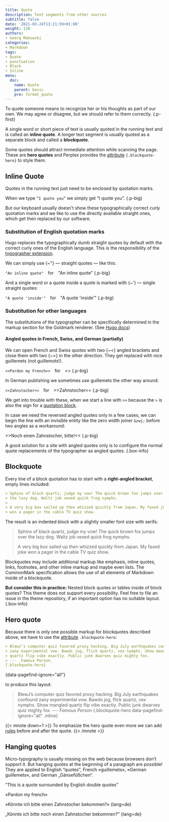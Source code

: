 ```yaml
---
title: Quote
description: Text segments from other sources
subtitle: false
date: '2021-03-24T13:21:59+01:00'
weight: 120
authors:
- Georg Makowski
categories:
- Markdown
tags:
- Quote
- punctuation
- Block
- Inline
menu:
  doc:
    name: Quote
    parent: basic
    pre: format_quote
---
```


To quote someone means to recognize her or his thoughts as part of our own. We may agree or disagree, but we should refer to them correctly.
{.p-first} <!--more-->

A single word or short piece of text is usually quoted in the running text and is called an **inline quote**. A longer text segment is usually quoted as a separate block and called a **blockquote**.

Some quotes should attract immediate attention while scanning the page. These are **hero quotes** and Perplex provides the [attribute](/doc/enhancing/attribute) `{.blockquote-hero}` to style them.

## Inline Quote

Quotes in the running text just need to be enclosed by quotation marks.

When we type `“I quote you”` we simply get “I quote you”.
{.p-big}

But our keyboard usually doesn't show these typographically correct _curly_ quotation marks and we like to use the directly available straight ones, which get then replaced by our software.

### Substitution of English quotation marks

Hugo replaces the typographically dumb straight quotes by default with the correct curly ones of the English language. This is the responsibility of the [typographer extension](/doc/extended/typographer). 

We can simply use {~"} — straight quotes — like this:

`"An inline quote"`&emsp;for&emsp;"An inline quote"
{.p-big}

And a single word or a quote inside a quote is marked with {~\'} — single straight quotes:

`"A quote 'inside'"`&emsp;for&emsp;"A quote 'inside'"
{.p-big}

### Substitution for other languages

The substitutions of the typographer can be specifically determined in the markup section for the Goldmark renderer. (See [Hugo docs](https://gohugo.io/getting-started/configuration-markup/#goldmark))

#### Angled quotes in French, Swiss, and German (partially)

We can open French and Swiss quotes with two {~<} angled brackets and close them with two {~>} in the other direction. They get replaced with nice guillemets (not guillemots!).

`<<Pardon my French>>`&emsp;for&emsp;<<Pardon my French>>
{.p-big}

In German publishing we sometimes use guillemets the other way around:

`>>Zahnstocher<<`&emsp;for&emsp;>>Zahnstocher<<
{.p-big}

We get into trouble with these, when we start a line with `>>` because the `>` is also the sign for a [quotation block](#blockquote).

In case we need the reversed angled quotes only in a few cases, we can begin the line with an invisible entity like the zero width joiner `&zwj;` before two angles as a workaround:

&zwj;>>Noch einen Zahnstocher, bitte!<<
{.p-big}

A good solution for a site with angled quotes only is to configure the normal quote replacements of the typographer as angled quotes.
{.box-info}

## Blockquote

Every line of a block quotation has to start with a **right-angled bracket**, empty lines included:

```md
> Sphinx of black quartz, judge my vow! The quick brown fox jumps over 
> the lazy dog. Waltz job vexed quick frog nymphs.
>
> A very big box sailed up then whizzed quickly from Japan. My faxed joke
> won a pager in the cable TV quiz show.
```

The result is an indented block with a slightly smaller font size with serifs:

> Sphinx of black quartz, judge my vow! The quick brown fox jumps over the lazy dog. Waltz job vexed quick frog nymphs.
>
> A very big box sailed up then whizzed quickly from Japan. My faxed joke won a pager in the cable TV quiz show.

Blockquotes may include additional markup like emphasis, inline quotes, links, footnotes, and other inline markup and maybe even lists. The CommonMark specification allows the use of all elements of Markdown inside of a blockquote.

**But consider this in practice:** Nested block quotes or tables inside of block quotes? This theme does not support every possibility. Feel free to file an issue in the theme repository, if an important option has no suitable layout.
{.box-info}

## Hero quote

Because there is only one possible markup for blockquotes described above, we have to use the [attribute](/doc/enhancing/attribute) `.blockquote-hero`: 

```md
> BlewJ’s computer quiz favored proxy hacking. Big July earthquakes confound
> zany experimental vow. Bawds jog, flick quartz, vex nymphs. Show mangled
> quartz flip vibe exactly. Public junk dwarves quiz mighty fox.
> --- _Famous Person_
{.blockquote-hero}
```
{data-pagefind-ignore="all"}

to produce this layout:

> BlewJ’s computer quiz favored proxy hacking. Big July earthquakes confound zany experimental vow. Bawds jog, flick quartz, vex nymphs. Show mangled quartz flip vibe exactly. Public junk dwarves quiz mighty fox.
> --- _Famous Person_
{.blockquote-hero data-pagefind-ignore="all" .inline}

{{< mnote down=1 >}}
To emphasize the hero quote even more we can add [rules](/doc/basic/horizontal-rule) before and after the quote.
{{< /mnote >}}

## Hanging quotes

Micro-typography is usually missing on the web because browsers don’t support it. But hanging quotes at the beginning of a paragraph are possible! They are applied to English “quotes”, French «guillemets», »German guillemets«, and German „Gänsefüßchen“.

“This is a quote surrounded by English double quotes”

«Pardon my french»

»Könnte ich bitte einen Zahnstocher bekommen?«
{lang=de}

„Könnte ich bitte noch einen Zahnstocher bekommen?”
{lang=de}
